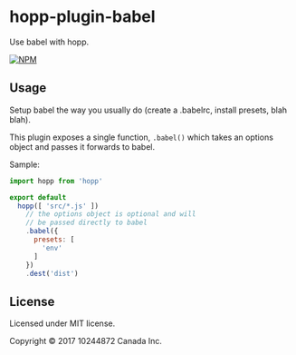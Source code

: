# hopp-plugin-babel

Use babel with hopp.

[![NPM](https://nodei.co/npm/hopp-plugin-babel.png?downloads=true&downloadRank=true&stars=true)](https://nodei.co/npm/hopp-plugin-babel/)

## Usage

Setup babel the way you usually do (create a .babelrc, install presets, blah blah).

This plugin exposes a single function, `.babel()` which takes an options object and passes
it forwards to babel.

Sample:

```javascript
import hopp from 'hopp'

export default
  hopp([ 'src/*.js' ])
    // the options object is optional and will
    // be passed directly to babel
    .babel({
      presets: [
        'env'
      ]
    })
    .dest('dist')
```

## License

Licensed under MIT license.

Copyright &copy; 2017 10244872 Canada Inc.